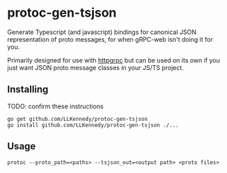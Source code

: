 # protoc-gen-tsjson

Generate Typescript (and javascript) bindings for canonical JSON representation of proto messages, for when gRPC-web isn't doing it for you.

Primarily designed for use with [httpgrpc](https://github.com/LLKennedy/httpgrpc) but can be used on its own if you just want JSON proto message classes in your JS/TS project.

## Installing

TODO: confirm these instructions
```
go get github.com/LLKennedy/protoc-gen-tsjson
go install github.com/LLKennedy/protoc-gen-tsjson ./...
```

## Usage

```
protoc --proto_path=<paths> --tsjson_out=<output path> <proto files>
```